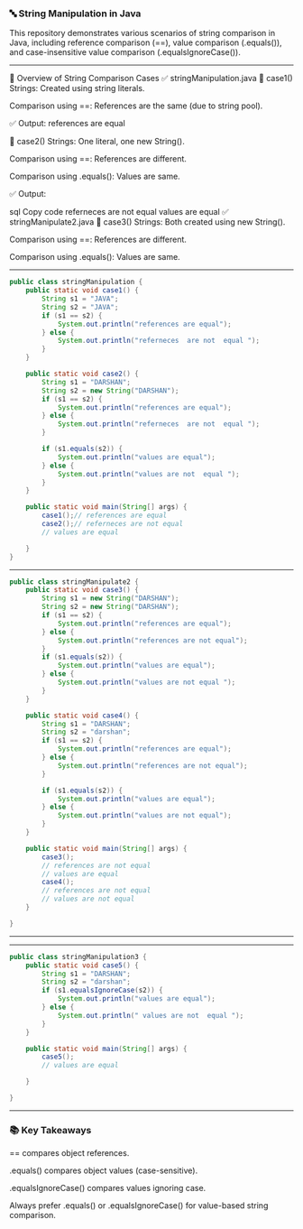 ### 🔤 String Manipulation in Java
This repository demonstrates various scenarios of string comparison in Java, including reference comparison (==), value comparison (.equals()), and case-insensitive value comparison (.equalsIgnoreCase()).



---
📘 Overview of String Comparison Cases
✅ stringManipulation.java
🔹 case1()
Strings: Created using string literals.

Comparison using ==: References are the same (due to string pool).

✅ Output: references are equal

🔹 case2()
Strings: One literal, one new String().

Comparison using ==: References are different.

Comparison using .equals(): Values are same.

✅ Output:

sql
Copy code
referneces are not equal
values are equal
✅ stringManipulate2.java
🔹 case3()
Strings: Both created using new String().

Comparison using ==: References are different.

Comparison using .equals(): Values are same.


---

```java
public class stringManipulation {
    public static void case1() {
        String s1 = "JAVA";
        String s2 = "JAVA";
        if (s1 == s2) {
            System.out.println("references are equal");
        } else {
            System.out.println("referneces  are not  equal ");
        }
    }

    public static void case2() {
        String s1 = "DARSHAN";
        String s2 = new String("DARSHAN");
        if (s1 == s2) {
            System.out.println("references are equal");
        } else {
            System.out.println("referneces  are not  equal ");
        }

        if (s1.equals(s2)) {
            System.out.println("values are equal");
        } else {
            System.out.println("values are not  equal ");
        }
    }

    public static void main(String[] args) {
        case1();// references are equal
        case2();// referneces are not equal
        // values are equal

    }
}
```
---
```java
public class stringManipulate2 {
    public static void case3() {
        String s1 = new String("DARSHAN");
        String s2 = new String("DARSHAN");
        if (s1 == s2) {
            System.out.println("references are equal");
        } else {
            System.out.println("references are not equal");
        }
        if (s1.equals(s2)) {
            System.out.println("values are equal");
        } else {
            System.out.println("values are not equal ");
        }
    }

    public static void case4() {
        String s1 = "DARSHAN";
        String s2 = "darshan";
        if (s1 == s2) {
            System.out.println("references are equal");
        } else {
            System.out.println("references are not equal");
        }

        if (s1.equals(s2)) {
            System.out.println("values are equal");
        } else {
            System.out.println("values are not equal");
        }
    }

    public static void main(String[] args) {
        case3();
        // references are not equal
        // values are equal
        case4();
        // references are not equal
        // values are not equal
    }

}
```
---
---
```java 
public class stringManipulation3 {
    public static void case5() {
        String s1 = "DARSHAN";
        String s2 = "darshan";
        if (s1.equalsIgnoreCase(s2)) {
            System.out.println("values are equal");
        } else {
            System.out.println(" values are not  equal ");
        }
    }

    public static void main(String[] args) {
        case5();
        // values are equal

    }

}
```
---
### 📚 Key Takeaways
== compares object references.

.equals() compares object values (case-sensitive).

.equalsIgnoreCase() compares values ignoring case.

Always prefer .equals() or .equalsIgnoreCase() for value-based string comparison.
